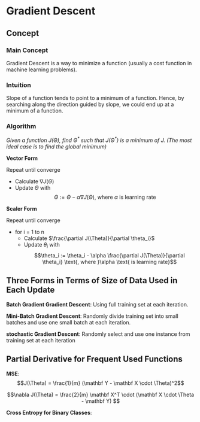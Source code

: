 # Gradient Descent

## Concept

### Main Concept

Gradient Descent is a way to minimize a function (usually a cost function in machine learning problems).

### Intuition

Slope of a function tends to point to a minimum of a function. Hence, by searching along the direction guided by slope, we could end up at a minimum of a function.

### Algorithm

*Given a function $J(\Theta)$, find $\Theta^{\ast}$ such that $J(\Theta^{\ast})$ is a minimum of $J$. (The most ideal case is to find the global minimum)*

**Vector Form**

Repeat until converge

- Calculate $\nabla J(\Theta)$
- Update $\Theta$ with
    $$\Theta := \Theta - \alpha \nabla J(\Theta) \text{, where }\alpha \text{ is learning rate}$$

**Scaler Form**

Repeat until converge

- for i = 1 to n
    - Calculate $\frac{\partial J(\Theta)}{\partial \theta_i}$
    - Update $\theta_i$ with
            $$\theta_i := \theta_i - \alpha \frac{\partial J(\Theta)}{\partial \theta_i} \text{, where }\alpha \text{ is learning rate}$$


## Three Forms in Terms of Size of Data Used in Each Update
**Batch Gradient Gradient Descent**: Using full training set at each iteration.

**Mini-Batch Gradient Descent**: Randomly divide training set into small batches and use one small batch at each iteration.

**stochastic Gradient Descent**: Randomly select and use one instance from training set at each iteration

## Partial Derivative for Frequent Used Functions
**MSE**:
$$J(\Theta) = \frac{1}{m} (\mathbf Y - \mathbf X \cdot \Theta)^2$$

$$\nabla J(\Theta) = \frac{2}{m} \mathbf X^T \cdot (\mathbf X \cdot \Theta - \mathbf Y) $$

**Cross Entropy for Binary Classes**:
